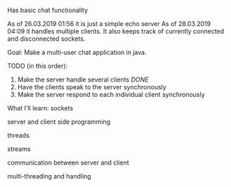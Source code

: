 
Has basic chat functionality

As of 26.03.2019 01:56 it is just a simple echo server
As of 28.03.2019 04:09 it handles multiple clients. It also keeps track of currently connected and disconnected sockets.


Goal:
Make a multi-user chat application in java.

TODO (in this order):
1. Make the server handle several clients *DONE*
2. Have the clients speak to the server synchronously
3. Make the server respond to each individual client synchronously


What I'll learn:
sockets

server and client side programming

threads

streams

communication between server and client

multi-threading and handling
